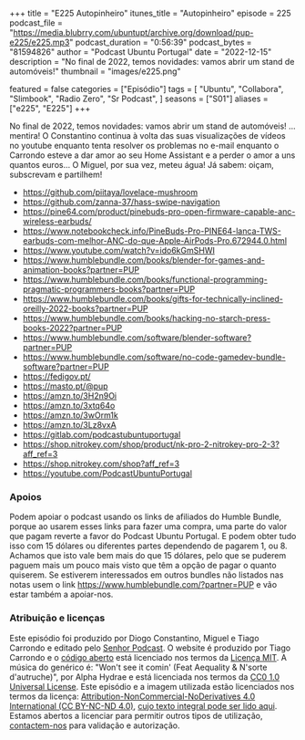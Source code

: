 +++
title = "E225 Autopinheiro"
itunes_title = "Autopinheiro"
episode = 225
podcast_file = "https://media.blubrry.com/ubuntupt/archive.org/download/pup-e225/e225.mp3"
podcast_duration = "0:56:39"
podcast_bytes = "81594826"
author = "Podcast Ubuntu Portugal"
date = "2022-12-15"
description = "No final de 2022, temos novidades: vamos abrir um stand de automóveis!"
thumbnail = "images/e225.png"

featured = false
categories = ["Episódio"]
tags = [
  "Ubuntu",
  "Collabora",
  "Slimbook",
  "Radio Zero",
  "Sr Podcast",
]
seasons = ["S01"]
aliases = ["e225", "E225"]
+++

No final de 2022, temos novidades: vamos abrir um stand de automóveis! ... mentira! O Constantino continua à volta das suas visualizações de vídeos no youtube enquanto tenta resolver os problemas no e-mail enquanto o Carrondo esteve a dar amor ao seu Home Assistant e a perder o amor a uns quantos euros... O Miguel, por sua vez, meteu água!
Já sabem: oiçam, subscrevam e partilhem!

* https://github.com/piitaya/lovelace-mushroom
* https://github.com/zanna-37/hass-swipe-navigation
* https://pine64.com/product/pinebuds-pro-open-firmware-capable-anc-wireless-earbuds/
* https://www.notebookcheck.info/PineBuds-Pro-PINE64-lanca-TWS-earbuds-com-melhor-ANC-do-que-Apple-AirPods-Pro.672944.0.html
* https://www.youtube.com/watch?v=ido6kGmSHWI
* https://www.humblebundle.com/books/blender-for-games-and-animation-books?partner=PUP
* https://www.humblebundle.com/books/functional-programming-pragmatic-programmers-books?partner=PUP
* https://www.humblebundle.com/books/gifts-for-technically-inclined-oreilly-2022-books?partner=PUP
* https://www.humblebundle.com/books/hacking-no-starch-press-books-2022?partner=PUP
* https://www.humblebundle.com/software/blender-software?partner=PUP
* https://www.humblebundle.com/software/no-code-gamedev-bundle-software?partner=PUP
* https://fedigov.pt/
* https://masto.pt/@pup
* https://amzn.to/3H2n9Oi
* https://amzn.to/3xtq64o
* https://amzn.to/3wOrm1k
* https://amzn.to/3Lz8vxA
* https://gitlab.com/podcastubuntuportugal
* https://shop.nitrokey.com/shop/product/nk-pro-2-nitrokey-pro-2-3?aff_ref=3
* https://shop.nitrokey.com/shop?aff_ref=3
* https://youtube.com/PodcastUbuntuPortugal


### Apoios
Podem apoiar o podcast usando os links de afiliados do Humble Bundle, porque ao usarem esses links para fazer uma compra, uma parte do valor que pagam reverte a favor do Podcast Ubuntu Portugal.
E podem obter tudo isso com 15 dólares ou diferentes partes dependendo de pagarem 1, ou 8.
Achamos que isto vale bem mais do que 15 dólares, pelo que se puderem paguem mais um pouco mais visto que têm a opção de pagar o quanto quiserem.
Se estiverem interessados em outros bundles não listados nas notas usem o link https://www.humblebundle.com/?partner=PUP e vão estar também a apoiar-nos.

### Atribuição e licenças
Este episódio foi produzido por Diogo Constantino, Miguel e Tiago Carrondo e editado pelo [Senhor Podcast](https://senhorpodcast.pt/).
O website é produzido por Tiago Carrondo e o [código aberto](https://gitlab.com/podcastubuntuportugal/website) está licenciado nos termos da [Licença MIT](https://gitlab.com/podcastubuntuportugal/website/main/LICENSE).
A música do genérico é: "Won't see it comin' (Feat Aequality & N'sorte d'autruche)", por Alpha Hydrae e está licenciada nos termos da [CC0 1.0 Universal License](https://creativecommons.org/publicdomain/zero/1.0/).
Este episódio e a imagem utilizada estão licenciados nos termos da licença: [Attribution-NonCommercial-NoDerivatives 4.0 International (CC BY-NC-ND 4.0)](https://creativecommons.org/licenses/by-nc-nd/4.0/), [cujo texto integral pode ser lido aqui](https://creativecommons.org/licenses/by-nc-nd/4.0/legalcode). Estamos abertos a licenciar para permitir outros tipos de utilização, [contactem-nos](https://podcastubuntuportugal.org/contactos) para validação e autorização.

